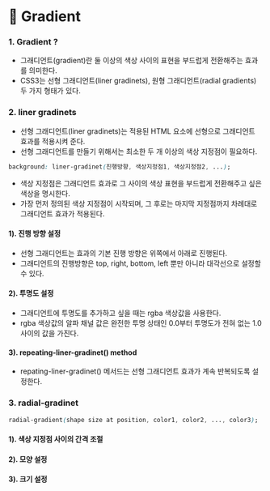 # 📄 Gradient

### 1. Gradient ?

* 그래디언트\(gradient\)란 둘 이상의 색상 사이의 표현을 부드럽게 전환해주는 효과를 의미한다.
* CSS3는 선형 그래디언트\(liner gradinets\), 원형 그래디언트\(radial gradients\) 두 가지 형태가 있다.

### 2. liner gradinets

* 선형 그래디언트\(liner gradinets\)는 적용된 HTML 요소에 선형으로 그래디언트 효과를 적용시켜 준다.
* 선형 그래디언트를 만들기 위해서는 최소한 두 개 이상의 색상 지정점이 필요하다.

```css
background: liner-gradinet(진행방향, 색상지정점1, 색상지정점2, ...);
```

* 색상 지정점은 그래디언트 효과로 그 사이의 색상 표현을 부드럽게 전환해주고 싶은 색상을 명시한다.
* 가장 먼저 정의된 색상 지정점이 시작되며, 그 후로는 마지막 지정점까지 차례대로 그래디언트 효과가 적용된다.

#### 1\).  진행 방향 설정

* 선형 그래디언트는 효과의 기본 진행 방향은 위쪽에서 아래로 진행된다.
* 그래디언트의 진행방향은 top, right, bottom, left 뿐만 아니라 대각선으로 설정할 수 있다.

#### 2\). 투명도 설정

* 그래디언트에 투명도를 추가하고 싶을 때는 rgba 색상값을 사용한다.
* rgba 색상값의 알파 채널 값은 완전한 투명 상태인 0.0부터 투명도가 전혀 없는 1.0 사이의  값을 가진다.

#### 3\). repeating-liner-gradinet\(\) method

* repating-liner-gradinet\(\) 메서드는 선형 그래디언트 효과가 계속 반복되도록 설정한다.

### 3. radial-gradinet



```css
radial-gradient(shape size at position, color1, color2, ..., color3);
```



#### 1\).  색상 지정점 사이의 간격 조절

#### 2\). 모양 설정



#### 3\). 크기 설정





